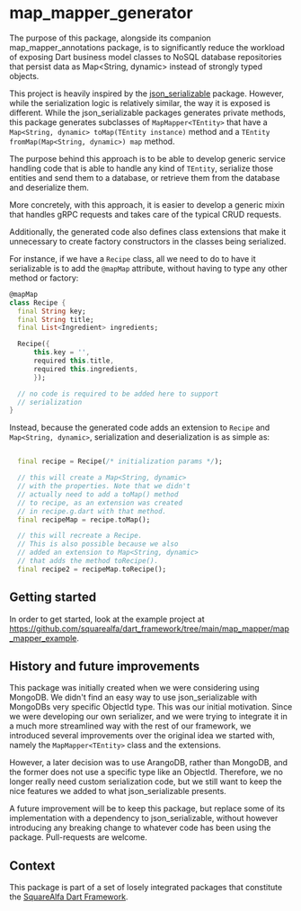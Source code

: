 # map_mapper_generator

The purpose of this package, alongside its companion map_mapper_annotations package, is to significantly reduce the workload of exposing Dart business model classes to NoSQL database repositories that persist data as Map<String, dynamic> instead of strongly typed objects. 

This project is heavily inspired by the [json_serializable](https://pub.dev/packages/json_serializable) package. However, while the serialization logic is relatively similar, the way it is exposed is different. While the json_serializable packages generates private methods, this package generates subclasses of ```MapMapper<TEntity>``` that have a ```Map<String, dynamic> toMap(TEntity instance)``` method and a ```TEntity fromMap(Map<String, dynamic>) map``` method. 

The purpose behind this approach is to be able to develop generic service handling code that is able to handle any kind of ```TEntity```, serialize those entities and send them to a database, or retrieve them from the database and deserialize them.

More concretely, with this approach, it is easier to develop a generic mixin that handles gRPC requests and takes care of the typical CRUD requests.

Additionally, the generated code also defines class extensions that make it unnecessary to create factory constructors in the classes being serialized.

For instance, if we have a ```Recipe``` class, all we need to do to have it serializable is to add the ```@mapMap``` attribute, without having to type any other method or factory:

```dart
@mapMap
class Recipe {
  final String key;
  final String title;
  final List<Ingredient> ingredients;

  Recipe({
      this.key = '',
      required this.title,
      required this.ingredients,
      });

  // no code is required to be added here to support 
  // serialization
}

```

Instead, because the generated code adds an extension to ```Recipe``` and ```Map<String, dynamic>```, serialization and deserialization is as simple as:

```dart

  final recipe = Recipe(/* initialization params */);

  // this will create a Map<String, dynamic> 
  // with the properties. Note that we didn't
  // actually need to add a toMap() method
  // to recipe, as an extension was created 
  // in recipe.g.dart with that method.
  final recipeMap = recipe.toMap();

  // this will recreate a Recipe.
  // This is also possible because we also
  // added an extension to Map<String, dynamic>
  // that adds the method toRecipe().
  final recipe2 = recipeMap.toRecipe();

```


## Getting started

In order to get started, look at the example project at https://github.com/squarealfa/dart_framework/tree/main/map_mapper/map_mapper_example.



## History and future improvements

This package was initially created when we were considering using MongoDB. We didn't find an easy way to use json_serializable with MongoDBs very specific ObjectId type. This was our initial motivation. Since we were developing our own serializer, and we were trying to integrate it in a much more streamlined way with the rest of our framework, we introduced several improvements over the original idea we started with, namely the ```MapMapper<TEntity>``` class and the extensions.

However, a later decision was to use ArangoDB, rather than MongoDB, and the former does not use a specific type like an ObjectId. Therefore, we no longer really need custom serialization code, but we still want to keep the nice features we added to what json_serializable presents.

A future improvement will be to keep this package, but replace some of its implementation with a dependency to json_serializable, without however introducing any breaking change to whatever code has been using the package. Pull-requests are welcome.


## Context

This package is part of a set of losely integrated packages that constitute the [SquareAlfa Dart Framework](https://github.com/squarealfa/dart_framework#squarealfa-dart-framework).

